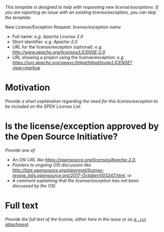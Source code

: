 *This template is designed to help with requesting new license/exceptions.  If you are reporting an issue with an *existing* license/exception, you can skip the template.*

New License/Exception Request: *license/exception name*

* Full name: *e.g. Apache License 2.0*
* Short identifier: *e.g. Apache-2.0*
* URL for the license/exception (optional): *e.g. http://www.apache.org/licenses/LICENSE-2.0*
* URL showing a project using the license/exception: *e.g. https://svn.apache.org/viewvc/httpd/httpd/trunk/LICENSE?view=markup*

# Motivation

*Provide a short explanation regarding the need for this license/exception to be included on the SPDX License List.*

# Is the license/exception approved by the Open Source Initiative?

*Provide one of:*

* *An OSI URL like https://opensource.org/licenses/Apache-2.0*,
* *Pointers to ongoing OSI discussion like http://lists.opensource.org/pipermail/license-review_lists.opensource.org/2017-October/003247.html*, or
* *A comment explaining that the license/exception has not been discussed by the OSI.*

# Full text

*Provide the full text of the license, either here in the issue or as [a `.txt` attachment][attachment].*

[attachment]: https://help.github.com/articles/file-attachments-on-issues-and-pull-requests/
